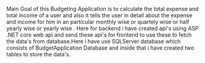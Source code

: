 Main Goal of this Budgeting Application is to calculate the total expense and total income of a user and also it tells the user in detail about the expense and income for him in an particular monthly wise or  quartely wise or half yearly wise or yearly wise . Here for backend i have created api's using ASP .NET core web api and send these api's for frontend to use these  to fetch the data's from database.Here i have use SQLServer database which consists of BudgetApplication Database and inside that i have created two tables to store the data's.
